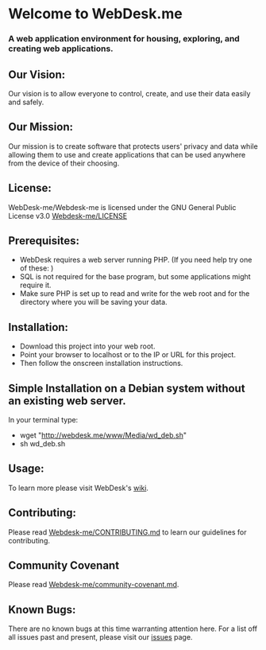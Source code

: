 # Welcome to WebDesk.me
### A web application environment for housing, exploring, and creating web applications.

## Our Vision:
Our vision is to allow everyone to control, create, and use their data easily and safely.

## Our Mission:
Our mission is to create software that protects users' privacy and data while allowing them to use and create applications that can be used anywhere from the device of their choosing.

## License:
WebDesk-me/Webdesk-me is licensed under the GNU General Public License v3.0
[Webdesk-me/LICENSE](https://github.com/WebDesk-me/Webdesk-me/blob/master/LICENSE)

## Prerequisites:
* WebDesk requires a web server running PHP. (If you need help try one of these: )
* SQL is not required for the base program, but some applications might require it.
* Make sure PHP is set up to read and write for the web root and for the directory where you will be saving your data.

## Installation:
* Download this project into your web root. 
* Point your browser to localhost or to the IP or URL for this project.
* Then follow the onscreen installation instructions.

## Simple Installation on a Debian system without an existing web server.
In your terminal type:
  * wget "http://webdesk.me/www/Media/wd_deb.sh"
  * sh wd_deb.sh

## Usage:
To learn more please visit WebDesk's [wiki](https://github.com/WebDesk-me/Webdesk-me/wiki).

## Contributing:
Please read [Webdesk-me/CONTRIBUTING.md]( https://github.com/WebDesk-me/Webdesk-me/blob/master/CONTRIBUTING.md ) to learn our guidelines for contributing.

## Community Covenant
Please read [Webdesk-me/community-covenant.md]( https://github.com/WebDesk-me/Webdesk-me/blob/master/code_of_conduct.md ).

## Known Bugs:
There are no known bugs at this time warranting attention here. For a list off all issues past and present, please visit our [issues](https://github.com/WebDesk-me/Webdesk-me/issues) page.
